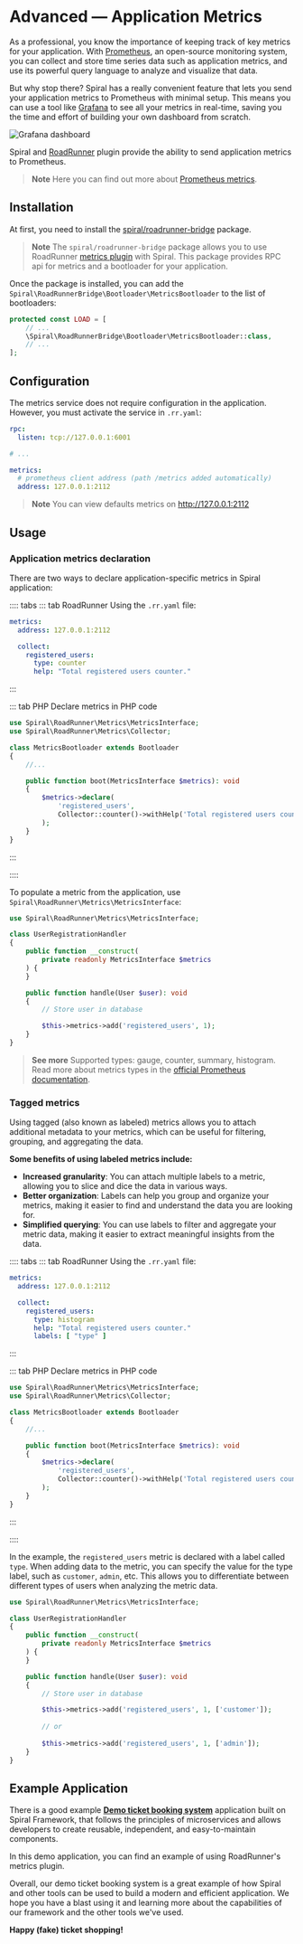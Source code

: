 # Advanced — Application Metrics

As a professional, you know the importance of keeping track of key metrics for your application.
With [Prometheus](https://prometheus.io/), an open-source monitoring system, you can collect and store time series data
such as application metrics, and use its powerful query language to analyze and visualize that data.

But why stop there? Spiral has a really convenient feature that lets you send your application metrics to
Prometheus with minimal setup. This means you can use a tool like [Grafana](https://grafana.com/) to see all your
metrics in real-time, saving you the time and effort of building your own dashboard from scratch.

![Grafana dashboard](https://user-images.githubusercontent.com/773481/205066017-ecddefc4-1d07-4428-b3ad-af49baadad0a.png)

Spiral and [RoadRunner](https://roadrunner.dev/docs/plugins-metrics) plugin provide the ability to send application
metrics to Prometheus.

> **Note**
> Here you can find out more about [Prometheus metrics](https://prometheus.io/docs/concepts/data_model/).

## Installation

At first, you need to install the [spiral/roadrunner-bridge](../start/server.md#roadrunner-bridge) package.

> **Note**
> The `spiral/roadrunner-bridge` package allows you to use RoadRunner 
> [metrics plugin](https://roadrunner.dev/docs/lab-metrics) with Spiral. This package provides RPC api for metrics
> and a bootloader for your application.

Once the package is installed, you can add the `Spiral\RoadRunnerBridge\Bootloader\MetricsBootloader` to the list of
bootloaders:

```php app/src/Application/Kernel.php
protected const LOAD = [
    // ...
    \Spiral\RoadRunnerBridge\Bootloader\MetricsBootloader::class,
    // ...
];
```

## Configuration

The metrics service does not require configuration in the application. However, you must activate the service
in `.rr.yaml`:

```yaml
rpc:
  listen: tcp://127.0.0.1:6001

# ...

metrics:
  # prometheus client address (path /metrics added automatically)
  address: 127.0.0.1:2112
```

> **Note**
> You can view defaults metrics on http://127.0.0.1:2112

## Usage

### Application metrics declaration

There are two ways to declare application-specific metrics in Spiral application:

:::: tabs
::: tab RoadRunner
Using the `.rr.yaml` file:

```yaml .rr.yaml
metrics:
  address: 127.0.0.1:2112

  collect:
    registered_users:
      type: counter
      help: "Total registered users counter."
```

:::

::: tab PHP
Declare metrics in PHP code

```php app/src/Application/Bootloader/MetricsBootloader.php
use Spiral\RoadRunner\Metrics\MetricsInterface;
use Spiral\RoadRunner\Metrics\Collector;

class MetricsBootloader extends Bootloader
{
    //...

    public function boot(MetricsInterface $metrics): void
    {
        $metrics->declare(
            'registered_users',
            Collector::counter()->withHelp('Total registered users counter.')
        );
    }
}
```

:::

::::

To populate a metric from the application, use `Spiral\RoadRunner\Metrics\MetricsInterface`:

```php
use Spiral\RoadRunner\Metrics\MetricsInterface; 

class UserRegistrationHandler
{
    public function __construct(
        private readonly MetricsInterface $metrics
    ) {
    }

    public function handle(User $user): void
    {
        // Store user in database

        $this->metrics->add('registered_users', 1);
    }
}
```

> **See more**
> Supported types: gauge, counter, summary, histogram. Read more about metrics types in
> the [official Prometheus documentation](https://prometheus.io/docs/concepts/metric_types/).

### Tagged metrics

Using tagged (also known as labeled) metrics allows you to attach additional metadata to your metrics, which can be
useful for filtering, grouping, and aggregating the data.

**Some benefits of using labeled metrics include:**

- **Increased granularity**: You can attach multiple labels to a metric, allowing you to slice and dice the data in
  various ways.
- **Better organization**: Labels can help you group and organize your metrics, making it easier to find and understand
  the data you are looking for.
- **Simplified querying**: You can use labels to filter and aggregate your metric data, making it easier to extract
  meaningful insights from the data.

:::: tabs
::: tab RoadRunner
Using the `.rr.yaml` file:

```yaml .rr.yaml
metrics:
  address: 127.0.0.1:2112

  collect:
    registered_users:
      type: histogram
      help: "Total registered users counter."
      labels: [ "type" ]
```

:::

::: tab PHP
Declare metrics in PHP code

```php app/src/Application/Bootloader/MetricsBootloader.php
use Spiral\RoadRunner\Metrics\MetricsInterface;
use Spiral\RoadRunner\Metrics\Collector;

class MetricsBootloader extends Bootloader
{
    //...

    public function boot(MetricsInterface $metrics): void
    {
        $metrics->declare(
            'registered_users',
            Collector::counter()->withHelp('Total registered users counter.')->withLabels('type')
        );
    }
}
```

:::

::::

In the example, the `registered_users` metric is declared with a label called `type`. When adding data to the
metric, you can specify the value for the type label, such as `customer`, `admin`, etc. This allows you to differentiate
between different types of users when analyzing the metric data.

```php
use Spiral\RoadRunner\Metrics\MetricsInterface; 

class UserRegistrationHandler
{
    public function __construct(
        private readonly MetricsInterface $metrics
    ) {
    }

    public function handle(User $user): void
    {
        // Store user in database

        $this->metrics->add('registered_users', 1, ['customer']);
        
        // or
        
        $this->metrics->add('registered_users', 1, ['admin']);
    }
}
```

## Example Application

There is a good example [**Demo ticket booking system**](https://github.com/spiral/ticket-booking) application built
on Spiral Framework, that follows the principles of microservices and allows developers to create reusable,
independent, and easy-to-maintain components.

In this demo application, you can find an example of using RoadRunner's metrics plugin.

Overall, our demo ticket booking system is a great example of how Spiral and other tools can be used to build
a modern and efficient application. We hope you have a blast using it and learning more about the capabilities of
our framework and the other tools we've used.

**Happy (fake) ticket shopping!**